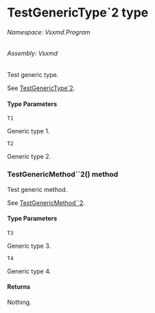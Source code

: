 <a name='T-Vsxmd-Program-TestGenericType`2'></a>
# TestGenericType\`2 type

###### Namespace:  Vsxmd.Program

###### Assembly:  Vsxmd

Test generic type.

See [TestGenericType\`2](/Vsxmd.Program.TestGenericType`2.md/#T-Vsxmd-Program-TestGenericType`2).

#### Type Parameters

`T1`  

Generic type 1.

`T2`  

Generic type 2.

<a name='M-Vsxmd-Program-TestGenericType`2-TestGenericMethod``2'></a>
### TestGenericMethod\`\`2() method

Test generic method.

See [TestGenericMethod\`\`2](/Vsxmd.Program.TestGenericType`2.md/#M-Vsxmd-Program-TestGenericType`2-TestGenericMethod``2).

#### Type Parameters

`T3`  

Generic type 3.

`T4`  

Generic type 4.

#### Returns





Nothing.

